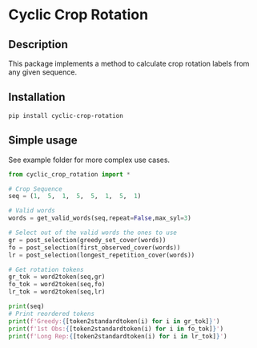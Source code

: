 Cyclic Crop Rotation
====================
Description
-----------
This package implements a method to calculate crop rotation labels from any given sequence.

Installation
------------
```pip install cyclic-crop-rotation```

Simple usage
------------
See example folder for more complex use cases.  

```python
from cyclic_crop_rotation import *

# Crop Sequence
seq = (1,  5,  1,  5,  5,  1,  5,  1)

# Valid words
words = get_valid_words(seq,repeat=False,max_syl=3)

# Select out of the valid words the ones to use
gr = post_selection(greedy_set_cover(words)) 
fo = post_selection(first_observed_cover(words)) 
lr = post_selection(longest_repetition_cover(words)) 

# Get rotation tokens
gr_tok = word2token(seq,gr)
fo_tok = word2token(seq,fo)
lr_tok = word2token(seq,lr)

print(seq)
# Print reordered tokens
print(f'Greedy:{[token2standardtoken(i) for i in gr_tok]}')
print(f'1st Obs:{[token2standardtoken(i) for i in fo_tok]}')
print(f'Long Rep:{[token2standardtoken(i) for i in lr_tok]}')
```
